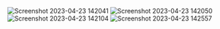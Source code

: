 ![Screenshot 2023-04-23 142041](https://user-images.githubusercontent.com/76596011/233840340-399c97f5-927f-474f-b19e-5aa3681d5be1.png)
![Screenshot 2023-04-23 142050](https://user-images.githubusercontent.com/76596011/233840344-e6478b7a-0446-4ed1-9322-ee62487a3512.png)
![Screenshot 2023-04-23 142104](https://user-images.githubusercontent.com/76596011/233840345-4868b646-db23-4484-8090-cbf82fe19500.png)
![Screenshot 2023-04-23 142557](https://user-images.githubusercontent.com/76596011/233840351-119d5971-b264-4053-aab2-e096ba47a3c5.png)
